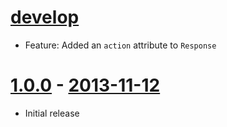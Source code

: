 # [develop](https://github.com/mojolingo/adam_signals)
  * Feature: Added an `action` attribute to `Response`

# [1.0.0](https://github.com/mojolingo/adam_signals/compare/c05b045f041eb8e0364e8348e9e6fc868462cf40...v1.0.0) - [2013-11-12](https://rubygems.org/gems/adam_signals/versions/1.0.0)
  * Initial release
